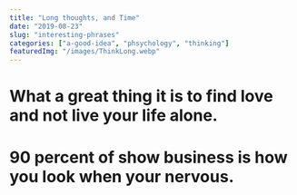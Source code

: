 ```yaml
---
title: "Long thoughts, and Time"
date: "2019-08-23"
slug: "interesting-phrases"
categories: ["a-good-idea", "phsychology", "thinking"]
featuredImg: "/images/ThinkLong.webp"
---
```


# What a great thing it is to find love and not live your life alone. #

# 90 percent of show business is how you look when your nervous.

